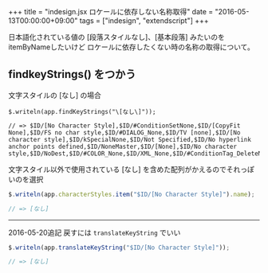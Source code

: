 +++
title = "indesign.jsx ロケールに依存しない名称取得"
date = "2016-05-13T00:00:00+09:00"
tags = ["indesign", "extendscript"]
+++



日本語化されている値の [段落スタイルなし]、[基本段落] みたいのをitemByNameしたいけど
ロケールに依存したくない時の名称の取得について。

## findkeyStrings() をつかう

文字スタイルの [なし] の場合

```
$.writeln(app.findKeyStrings("\[なし\]"));

// => $ID/[No Character Style],$ID/#ConditionSetNone,$ID/[CopyFit None],$ID/FS no char style,$ID/#DIALOG_None,$ID/TV [none],$ID/[No character style],$ID/kSpecialNone,$ID/Not Specified,$ID/No hyperlink anchor points defined,$ID/NoneMaster,$ID/[None],$ID/No character style,$ID/NoDest,$ID/#COLOR_None,$ID/XML_None,$ID/#ConditionTag_DeleteNoReplaceChoice,$ID/kNoPreflightProfile,$ID/k[None]
```

文字スタイル以外で使用されている [なし] を含めた配列がかえるのでそれっぽいのを選択

```js
$.writeln(app.characterStyles.item("$ID/[No Character Style]").name);

// => [なし]
```

---

2016-05-20追記 戻すには `translateKeyString` でいい

```js
$.writeln(app.translateKeyString("$ID/[No Character Style]"));

// => [なし]
```
